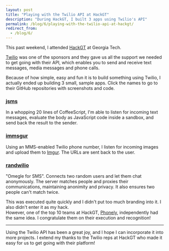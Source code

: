 ```yaml
---
layout: post
title: "Playing with the Twilio API at HackGT"
description: "During HackGT, I built 3 apps using Twilio's API"
permalink: /blog/6/playing-with-the-twilio-api-at-hackgt/
redirect_from:
  - /blog/6/
---
```


This past weekend, I attended [HackGT](http://hackgt.com/) at Georgia Tech.

[Twilio](https://www.twilio.com/) was one of the sponsors and they gave us 
all the support we needed to get going with their API, which enables you to 
send and receive text messages, media messages and phone calls.

Because of how simple, easy and fun it is to build something using Twilio, 
I actually ended up building 3 small, sample apps. Click the names to go 
to their GitHub repositories with screenshots and code.

### [jsms](https://github.com/gberger/jsms)

In a whopping 20 lines of CoffeeScript, I'm able to listen for incoming
text messages, evaluate the body as JavaScript code inside a sandbox,
and send back the result to the sender.

### [immsgur](https://github.com/gberger/immsgur)

Using an MMS-enabled Twilio phone number, I listen for incoming images
and upload them to [Imgur](https://imgur.com/). The URLs are sent back
to the user.

### [randwilio](https://github.com/gberger/randwilio)

"Omegle for SMS". Connects two random users and let them chat anonymously. 
The server matches people and proxies their communications, maintaining anonimity
and privacy. It also ensures two people can't match twice.

This was executed quite quickly and I didn't put too much branding into it.
I also didn't enter it as my hack.    
However, one of the top 10 teams at HackGT, [Phonely](http://hackgt2014.challengepost.com/submissions/26964-phonely),
independently had the same idea. I congratulate them on their execution
and recognition!

----

Using the Twilio API has been a great joy, and I hope I can incorporate
it into more projects. I extend my thanks to the Twilio reps at HackGT
who made it easy for us to get going with their platform!
